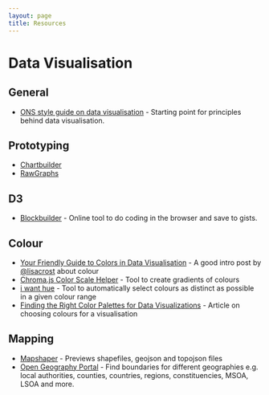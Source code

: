 ```yaml
---
layout: page
title: Resources
---
```


# Data Visualisation

## General

- [ONS style guide on data visualisation](http://style.ons.gov.uk/category/data-visualisation/) - Starting point for principles behind data visualisation.

## Prototyping
- [Chartbuilder](https://quartz.github.io/Chartbuilder/)
- [RawGraphs](http://app.rawgraphs.io/)

## D3
- [Blockbuilder](http://blockbuilder.org/) - Online tool to do coding in the browser and save to gists.

## Colour
- [Your Friendly Guide to Colors in Data Visualisation](https://lisacharlotterost.github.io/2016/04/22/Colors-for-DataVis/) - A good intro post by [@lisacrost](https://twitter.com/lisacrost) about colour
- [Chroma.js Color Scale Helper](https://gka.github.io/palettes) - Tool to create gradients of colours
- [i want hue](http://tools.medialab.sciences-po.fr/iwanthue/) - Tool to automatically select colours as distinct as possible in a given colour range
- [Finding the Right Color Palettes for Data Visualizations](https://blog.graphiq.com/finding-the-right-color-palettes-for-data-visualizations-fcd4e707a283) - Article on choosing colours for a visualisation

## Mapping
- [Mapshaper](http://mapshaper.org/) - Previews shapefiles, geojson and topojson files
- [Open Geography Portal](http://geoportal.statistics.gov.uk/) - Find boundaries for different geographies e.g. local authorities, counties, countries, regions, constituencies, MSOA, LSOA and more.
